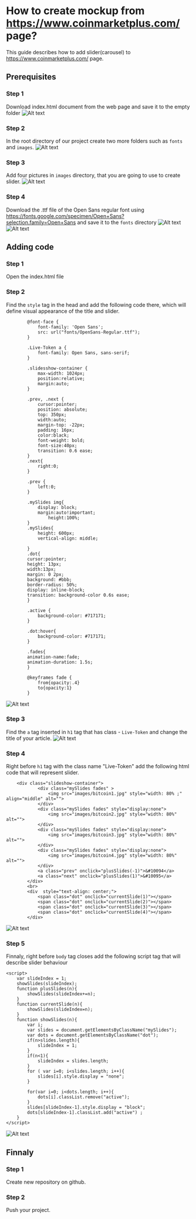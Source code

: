 # How to create mockup from https://www.coinmarketplus.com/ page?

This guide describes how to add slider(carousel) to https://www.coinmarketplus.com/ page.

## Prerequisites
### Step 1
Download index.html document from the web page and save it to the empty folder
![Alt text](/doc/prerequisites_step1.png?raw=true)
### Step 2
In the root directory of our project create two more folders such as `fonts` and `images`.
![Alt text](/doc/prerequisites_step2.png?raw=true)
### Step 3
Add four pictures in `images` directory, that you are going to use to create slider.
![Alt text](/doc/prerequisites_step3.png?raw=true)
### Step 4
Download the .ttf file of the Open Sans regular font using https://fonts.google.com/specimen/Open+Sans?selection.family=Open+Sans and save it to the `fonts` directory
![Alt text](/doc/prerequisites_step4.1.png?raw=true)
![Alt text](/doc/prerequisites_step4.2.png?raw=true)
## Adding code
### Step 1
Open the index.html file
### Step 2
Find the `style` tag in the head and add the following code there, which will define visual appearance of the title and slider.
```
		@font-face {
			font-family: 'Open Sans';
			src: url("fonts/OpenSans-Regular.ttf");
		}

		.Live-Token a {
			font-family: Open Sans, sans-serif;
		}

		.slidesshow-container {
			max-width: 1024px;
			position:relative;
			margin:auto;
		}

		.prev, .next {
			cursor:pointer;
			position: absolute;
			top: 350px;
			width:auto;
			margin-top: -22px;
			padding: 16px;
			color:black;
			font-weight: bold;
			font-size:40px;
			transition: 0.6 ease;
		}
		.next{
			right:0;
		}

		.prev {
			left:0;
		}
		
		.mySlides img{
			display: block;
			margin:auto!important;
				height:100%;
		}
		.mySlides{
			height: 600px;
			vertical-align: middle;

		}
		.dot{
		cursor:pointer;
		height: 13px;
		width:13px;
		margin: 0 2px;
		background: #bbb;
		border-radius: 50%;
		display: inline-block;
		transition: background-color 0.6s ease;
		}

		.active {
			background-color: #717171;
		}
		
		.dot:hover{
			background-color: #717171;
		}

		.fades{
		animation-name:fade;
		animation-duration: 1.5s;
		}

		@keyframes fade {
			from{opacity:.4}
			to{opacity:1}
		}
```
![Alt text](/doc/adding_code_step2.png?raw=true)
### Step 3
Find the `a` tag inserted in `h1` tag that has class - `Live-Token` and change the title of your article. 
![Alt text](/doc/adding_code_step3.png?raw=true)
### Step 4
Right before `h1` tag with the class name "Live-Token" add the following html code that will represent slider.
```
	<div class="slideshow-container">
        	<div class="mySlides fades" >
        		<img src="images/bitcoin1.jpg" style="width: 80% ;" align="middle" alt="">
        	</div>
        	<div class="mySlides fades" style="display:none">
        		<img src="images/bitcoin2.jpg" style="width: 80%" alt="">
        	</div>
        	<div class="mySlides fades" style="display:none">
        		<img src="images/bitcoin3.jpg" style="width: 80%" alt="">
        	</div>
        	<div class="mySlides fades" style="display:none">
        		<img src="images/bitcoin4.jpg" style="width: 80%" alt="">
        	</div>
       		<a class="prev" onclick="plusSlides(-1)">&#10094</a>
    		<a class="next" onclick="plusSlides(1)">&#10095</a>
        </div>
        <br>
        <div  style="text-align: center;">
        	<span class="dot" onclick="currentSlide(1)"></span>
        	<span class="dot" onclick="currentSlide(2)"></span>
        	<span class="dot" onclick="currentSlide(3)"></span>
        	<span class="dot" onclick="currentSlide(4)"></span>
        </div>
```
![Alt text](/doc/adding_code_step4.png?raw=true)
### Step 5
Finnaly, right before `body` tag closes add the following script tag that will describe slider behaviour 
```
<script>
	var slideIndex = 1;
	showSlides(slideIndex);
	function plusSlides(n){
		showSlides(slideIndex+=n);
	}
	function currentSlide(n){
		showSlides(slideIndex=n);
	}
	function showSlides(n){
		var i;
		var slides = document.getElementsByClassName("mySlides");
		var dots = document.getElementsByClassName("dot");
		if(n>slides.length){
			slideIndex = 1;
		}
		if(n<1){
			slideIndex = slides.length;
		}
		for ( var i=0; i<slides.length; i++){
			slides[i].style.display = "none";
		}

		for(var i=0; i<dots.length; i++){
			dots[i].classList.remove("active");
		}
		slides[slideIndex-1].style.display = "block";
		dots[slideIndex-1].classList.add("active") ;
	}
</script>
```
![Alt text](/doc/adding_code_step5.png?raw=true)
## Finnaly
### Step 1
Create new repository on github.
### Step 2
Push your project.
